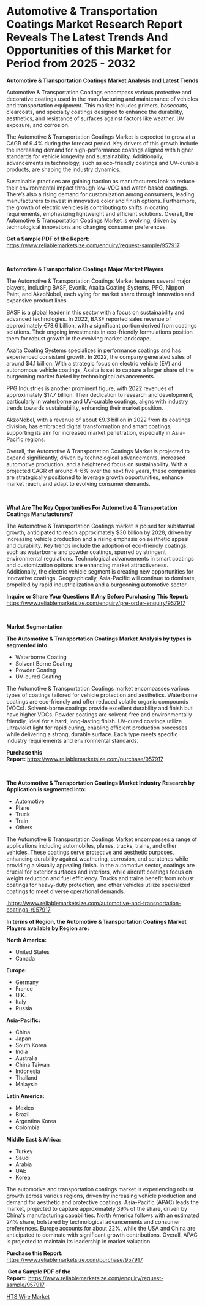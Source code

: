 <p><h1>Automotive & Transportation Coatings Market Research Report Reveals The Latest Trends And Opportunities of this Market for Period from 2025 - 2032</h1></p><p><strong>Automotive & Transportation Coatings Market Analysis and Latest Trends</strong></p>
<p><p>Automotive & Transportation Coatings encompass various protective and decorative coatings used in the manufacturing and maintenance of vehicles and transportation equipment. This market includes primers, basecoats, clearcoats, and specialty coatings designed to enhance the durability, aesthetics, and resistance of surfaces against factors like weather, UV exposure, and corrosion.</p><p>The Automotive & Transportation Coatings Market is expected to grow at a CAGR of 9.4% during the forecast period. Key drivers of this growth include the increasing demand for high-performance coatings aligned with higher standards for vehicle longevity and sustainability. Additionally, advancements in technology, such as eco-friendly coatings and UV-curable products, are shaping the industry dynamics.</p><p>Sustainable practices are gaining traction as manufacturers look to reduce their environmental impact through low-VOC and water-based coatings. There’s also a rising demand for customization among consumers, leading manufacturers to invest in innovative color and finish options. Furthermore, the growth of electric vehicles is contributing to shifts in coating requirements, emphasizing lightweight and efficient solutions. Overall, the Automotive & Transportation Coatings Market is evolving, driven by technological innovations and changing consumer preferences.</p></p>
<p><strong>Get a Sample PDF of the Report:&nbsp;</strong> <a href="https://www.reliablemarketsize.com/enquiry/request-sample/957917?utm_campaign=3348&utm_medium=2&utm_source=Github&utm_content=ia&utm_term=01042025&utm_id=automotive-transportation-coatings">https://www.reliablemarketsize.com/enquiry/request-sample/957917</a></p>
<p>&nbsp;</p>
<p><strong>Automotive & Transportation Coatings Major Market Players</strong></p>
<p><p>The Automotive & Transportation Coatings Market features several major players, including BASF, Evonik, Axalta Coating Systems, PPG, Nippon Paint, and AkzoNobel, each vying for market share through innovation and expansive product lines. </p><p>BASF is a global leader in this sector with a focus on sustainability and advanced technologies. In 2022, BASF reported sales revenue of approximately €78.6 billion, with a significant portion derived from coatings solutions. Their ongoing investments in eco-friendly formulations position them for robust growth in the evolving market landscape.</p><p>Axalta Coating Systems specializes in performance coatings and has experienced consistent growth. In 2022, the company generated sales of around $4.1 billion. With a strategic focus on electric vehicle (EV) and autonomous vehicle coatings, Axalta is set to capture a larger share of the burgeoning market fueled by technological advancements.</p><p>PPG Industries is another prominent figure, with 2022 revenues of approximately $17.7 billion. Their dedication to research and development, particularly in waterborne and UV-curable coatings, aligns with industry trends towards sustainability, enhancing their market position.</p><p>AkzoNobel, with a revenue of about €9.3 billion in 2022 from its coatings division, has embraced digital transformation and smart coatings, supporting its aim for increased market penetration, especially in Asia-Pacific regions.</p><p>Overall, the Automotive & Transportation Coatings Market is projected to expand significantly, driven by technological advancements, increased automotive production, and a heightened focus on sustainability. With a projected CAGR of around 4-6% over the next five years, these companies are strategically positioned to leverage growth opportunities, enhance market reach, and adapt to evolving consumer demands.</p></p>
<p>&nbsp;</p>
<p><strong>What Are The Key Opportunities For Automotive & Transportation Coatings Manufacturers?</strong></p>
<p><p>The Automotive & Transportation Coatings market is poised for substantial growth, anticipated to reach approximately $30 billion by 2028, driven by increasing vehicle production and a rising emphasis on aesthetic appeal and durability. Key trends include the adoption of eco-friendly coatings, such as waterborne and powder coatings, spurred by stringent environmental regulations. Technological advancements in smart coatings and customization options are enhancing market attractiveness. Additionally, the electric vehicle segment is creating new opportunities for innovative coatings. Geographically, Asia-Pacific will continue to dominate, propelled by rapid industrialization and a burgeoning automotive sector.</p></p>
<p><strong>Inquire or Share Your Questions If Any Before Purchasing This Report:</strong> <a href="https://www.reliablemarketsize.com/enquiry/pre-order-enquiry/957917?utm_campaign=3348&utm_medium=2&utm_source=Github&utm_content=ia&utm_term=01042025&utm_id=automotive-transportation-coatings">https://www.reliablemarketsize.com/enquiry/pre-order-enquiry/957917</a></p>
<p>&nbsp;</p>
<p><strong>Market Segmentation</strong></p>
<p><strong>The Automotive & Transportation Coatings Market Analysis by types is segmented into:</strong></p>
<p><ul><li>Waterborne Coating</li><li>Solvent Borne Coating</li><li>Powder Coating</li><li>UV-cured Coating</li></ul></p>
<p><p>The Automotive & Transportation Coatings market encompasses various types of coatings tailored for vehicle protection and aesthetics. Waterborne coatings are eco-friendly and offer reduced volatile organic compounds (VOCs). Solvent-borne coatings provide excellent durability and finish but have higher VOCs. Powder coatings are solvent-free and environmentally friendly, ideal for a hard, long-lasting finish. UV-cured coatings utilize ultraviolet light for rapid curing, enabling efficient production processes while delivering a strong, durable surface. Each type meets specific industry requirements and environmental standards.</p></p>
<p><strong>Purchase this Report:&nbsp;</strong><a href="https://www.reliablemarketsize.com/purchase/957917?utm_campaign=3348&utm_medium=2&utm_source=Github&utm_content=ia&utm_term=01042025&utm_id=automotive-transportation-coatings">https://www.reliablemarketsize.com/purchase/957917</a></p>
<p>&nbsp;</p>
<p><strong>The Automotive & Transportation Coatings Market Industry Research by Application is segmented into:</strong></p>
<p><ul><li>Automotive</li><li>Plane</li><li>Truck</li><li>Train</li><li>Others</li></ul></p>
<p><p>The Automotive & Transportation Coatings Market encompasses a range of applications including automobiles, planes, trucks, trains, and other vehicles. These coatings serve protective and aesthetic purposes, enhancing durability against weathering, corrosion, and scratches while providing a visually appealing finish. In the automotive sector, coatings are crucial for exterior surfaces and interiors, while aircraft coatings focus on weight reduction and fuel efficiency. Trucks and trains benefit from robust coatings for heavy-duty protection, and other vehicles utilize specialized coatings to meet diverse operational demands.</p></p>
<p><a href="https://www.reliablemarketsize.com/automotive-and-transportation-coatings-r957917?utm_campaign=3348&utm_medium=2&utm_source=Github&utm_content=ia&utm_term=01042025&utm_id=automotive-transportation-coatings">&nbsp;https://www.reliablemarketsize.com/automotive-and-transportation-coatings-r957917</a></p>
<p><strong>In terms of Region, the Automotive & Transportation Coatings Market Players available by Region are:</strong></p>
<p>
    <p> <strong> North America: </strong>
        <ul>
            <li>United States</li>
            <li>Canada</li>
        </ul>
        </p> 
    <p> <strong> Europe: </strong>
        <ul>
            <li>Germany</li>
            <li>France</li>
            <li>U.K.</li>
            <li>Italy</li>
            <li>Russia</li>
        </ul>
        </p> 
    <p> <strong> Asia-Pacific: </strong>
        <ul>
            <li>China</li>
            <li>Japan</li>
            <li>South Korea</li>
            <li>India</li>
            <li>Australia</li>
            <li>China Taiwan</li>
            <li>Indonesia</li>
            <li>Thailand</li>
            <li>Malaysia</li>
        </ul>
        </p> 
    <p> <strong> Latin America: </strong>
        <ul>
            <li>Mexico</li>
            <li>Brazil</li>
            <li>Argentina Korea</li>
            <li>Colombia</li>
        </ul>
        </p> 
    <p> <strong> Middle East & Africa: </strong>
        <ul>
            <li>Turkey</li>
            <li>Saudi</li>
            <li>Arabia</li>
            <li>UAE</li>
            <li>Korea</li>
        </ul>
    </p>
    </p>
<p><p>The automotive and transportation coatings market is experiencing robust growth across various regions, driven by increasing vehicle production and demand for aesthetic and protective coatings. Asia-Pacific (APAC) leads the market, projected to capture approximately 39% of the share, driven by China's manufacturing capabilities. North America follows with an estimated 24% share, bolstered by technological advancements and consumer preferences. Europe accounts for about 22%, while the USA and China are anticipated to dominate with significant growth contributions. Overall, APAC is projected to maintain its leadership in market valuation.</p></p>
<p><strong>Purchase this Report: </strong><a href="https://www.reliablemarketsize.com/purchase/957917?utm_campaign=3348&utm_medium=2&utm_source=Github&utm_content=ia&utm_term=01042025&utm_id=automotive-transportation-coatings">https://www.reliablemarketsize.com/purchase/957917</a></p>
<p>&nbsp;<strong>Get a Sample PDF of the Report:&nbsp;&nbsp;</strong><a href="https://www.reliablemarketsize.com/enquiry/request-sample/957917?utm_campaign=3348&utm_medium=2&utm_source=Github&utm_content=ia&utm_term=01042025&utm_id=automotive-transportation-coatings">https://www.reliablemarketsize.com/enquiry/request-sample/957917</a></p>
<p><strong></strong></p>
<p><p><a href="https://github.com/tafuaraasswn/Market-Research-Report-List-1/blob/main/hts-wire-market.md?utm_campaign=3348&utm_medium=2&utm_source=Github&utm_content=ia&utm_term=01042025&utm_id=automotive-transportation-coatings">HTS Wire Market</a></p></p>